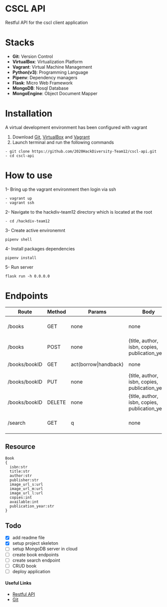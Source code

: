 # CSCL API

Restful API for the cscl client application

# Stacks

- <b>Git</b>: Version Control
- <b>VirtualBox</b>: Virtualization Platform
- <b>Vagrant</b>: Virtual Machine Management
- <b>Python(v3)</b>: Programming Language
- <b>Pipenv</b>: Dependency managers
- <b>Flask</b>: Micro Web Framework
- <b>MongoDB</b>: Nosql Database
- <b>MongoEngine</b>: Object Document Mapper

# Installation

A virtual development environment has been configured with vagrant

1. Download <a href="https://git-scm.com/downloads" target="_blank">Git</a>, <a href="https://www.virtualbox.org/wiki/Downloads" target="_blank">VirtualBox</a> and <a href="https://www.vagrantup.com/downloads.html" target="_blank">Vagrant</a>
2. Launch terminal and run the following commands

```
- git clone https://github.com/2020HackDiversity-Team12/cscl-api.git
- cd cscl-api
```

# How to use

1- Bring up the vagrant environment then login via ssh

```
- vagrant up
- vagrant ssh
```

2- Navigate to the hackdiv-team12 directory which is located at the root

```
- cd /hackdiv-team12
```

3- Create active environemnt

```
pipenv shell
```

4- Install packages dependencies

```
pipenv install
```

5- Run server

```
flask run -h 0.0.0.0
```

# Endpoints

| Route         | Method | Params                | Body                                            | Description          | Payload            |
| ------------- | ------ | --------------------- | ----------------------------------------------- | -------------------- | ------------------ |
| /books        | GET    | none                  | none                                            | retreive all books   | books, next, total |
| /books        | POST   | none                  | {title, author, isbn, copies, publication_year} | add new book         | bookID             |
| /books/bookID | GET    | act(borrow\|handback) | none                                            | retreive target book | book, action       |
| /books/bookID | PUT    | none                  | {title, author, isbn, copies, publication_year} | update target book   | bookID             |
| /books/bookID | DELETE | none                  | {title, author, isbn, copies, publication_year} | delete target book   | bookID             |
| /search       | GET    | q                     | none                                            | search in database   | books, next, total |

## Resource

```
Book
{
  isbn:str
  title:str
  author:str
  publisher:str
  image_url_s:url
  image_url_m:url
  image_url_l:url
  copies:int
  available:int
  publication_year:str
}
```

## Todo

- [x] add readme file
- [x] setup project skeleton
- [ ] setup MongoDB server in cloud
- [ ] create book endpoints
- [ ] create search endpoint
- [ ] CRUD book
- [ ] deploy application

#### Useful Links

- [Restful API](https://mlsdev.com/blog/81-a-beginner-s-tutorial-for-understanding-restful-api)
- [Git](https://rogerdudler.github.io/git-guide/)

